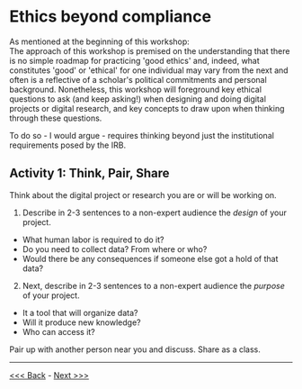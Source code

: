 # Ethics beyond compliance

As mentioned at the beginning of this workshop:  
The approach of this workshop is premised on the understanding that there is no simple roadmap for practicing 'good ethics' and, indeed, what constitutes 'good' or 'ethical' for one individual may vary from the next and often is a reflective of a scholar's political commitments and personal background.  Nonetheless, this workshop will foreground key ethical questions to ask (and keep asking!) when designing and doing digital projects or digital research, and key concepts to draw upon when thinking through these questions.   

To do so - I would argue - requires thinking beyond just the institutional requirements posed by the IRB.  

## Activity 1: Think, Pair, Share  

Think about the digital project or research you are or will be working on. 

1. Describe in 2-3 sentences to a non-expert audience the *design* of your project.  
* What human labor is required to do it?  
* Do you need to collect data? From where or who? 
* Would there be any consequences if someone else got a hold of that data?  

2. Next, describe in 2-3 sentences to a non-expert audience the *purpose* of your project.
* It a tool that will organize data?  
* Will it produce new knowledge?  
* Who can access it?  

Pair up with another person near you and discuss. Share as a class.  

******

[<<< Back](irb.md) - [Next >>>](levelsimpact.md)

